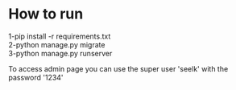 # How to run

1-pip install -r requirements.txt <br />
2-python manage.py migrate <br />
3-python manage.py runserver <br />

To access admin page you can use the super user 'seelk' with the password '1234'
